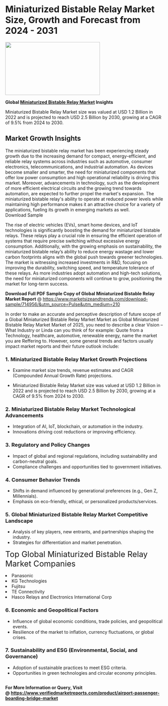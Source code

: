 <H1>Miniaturized Bistable Relay Market Size, Growth and Forecast from 2024 - 2031</H1><img class="aligncenter size-medium wp-image-584254" src="https://thirdeyenews.in/wp-content/uploads/2024/09/Global-Market-Research-300x168.jpeg" alt="" width="300" height="168" /><p><strong>Global&nbsp;<a href="https://www.marketsizeandtrends.com/download-sample/714956/&amp;utm_source=Pulse&amp;utm_medium=210">Miniaturized Bistable Relay Market</a> Insights</strong></p><p>Miniaturized Bistable Relay Market size was valued at USD 1.2 Billion in 2022 and is projected to reach USD 2.5 Billion by 2030, growing at a CAGR of 9.5% from 2024 to 2030.</p><p><h2>Market Growth Insights</h2> <p>The miniaturized bistable relay market has been experiencing steady growth due to the increasing demand for compact, energy-efficient, and reliable relay systems across industries such as automotive, consumer electronics, telecommunications, and industrial automation. As devices become smaller and smarter, the need for miniaturized components that offer low power consumption and high operational reliability is driving this market. Moreover, advancements in technology, such as the development of more efficient electrical circuits and the growing trend towards automation, are expected to further propel the market's expansion. The miniaturized bistable relay's ability to operate at reduced power levels while maintaining high performance makes it an attractive choice for a variety of applications, fueling its growth in emerging markets as well. <br>Download Sample</p> <p>The rise of electric vehicles (EVs), smart home devices, and IoT technologies is significantly boosting the demand for miniaturized bistable relays. These relays play a crucial role in ensuring the efficient operation of systems that require precise switching without excessive energy consumption. Additionally, with the growing emphasis on sustainability, the miniaturized bistable relay’s ability to reduce energy wastage and lower carbon footprints aligns with the global push towards greener technologies. The market is witnessing increased investments in R&D, focusing on improving the durability, switching speed, and temperature tolerance of these relays. As more industries adopt automation and high-tech solutions, the need for miniaturized components will continue to grow, positioning the market for long-term success. <br></p><p><span class=""><strong>Download Full PDF Sample Copy of Global Miniaturized Bistable Relay Market Report</strong> @ <a href="https://www.marketsizeandtrends.com/download-sample/714956/&amp;utm_source=Pulse&amp;utm_medium=210" target="_blank">https://www.marketsizeandtrends.com/download-sample/714956/&amp;utm_source=Pulse&amp;utm_medium=210</a></span></p><p>In order to make an accurate and perceptive description of future scope of a Global&nbsp;Miniaturized Bistable Relay Market Market as Global&nbsp;Miniaturized Bistable Relay Market Market of 2025, you need to describe a clear Vision &ndash; What Industry or Linda can you think of for example: Quote from a Technology, healthcare, automotive, renewable energy, name the market you are Reffering to. However, some general trends and factors usually impact market reports and their future outlook include:</p><h3>1.&nbsp;<strong>Miniaturized Bistable Relay Market Growth Projections</strong></h3><ul><li>Examine market size trends, revenue estimates and CAGR (Compounded Annual Growth Rate) projections.</li><li><p>Miniaturized Bistable Relay Market size was valued at USD 1.2 Billion in 2022 and is projected to reach USD 2.5 Billion by 2030, growing at a CAGR of 9.5% from 2024 to 2030.</p></li></ul><h3>2.&nbsp;<strong>Miniaturized Bistable Relay Market Technological Advancements</strong></h3><ul><li>Integration of AI, IoT, blockchain, or automation in the industry.</li><li>Innovations driving cost reductions or improving efficiency.</li></ul><h3>3.&nbsp;<strong>Regulatory and Policy Changes</strong></h3><ul><li>Impact of global and regional regulations, including sustainability and carbon-neutral goals.</li><li>Compliance challenges and opportunities tied to government initiatives.</li></ul><h3>4.&nbsp;<strong>Consumer Behavior Trends</strong></h3><ul><li>Shifts in demand influenced by generational preferences (e.g., Gen Z, Millennials).</li><li>Emphasis on eco-friendly, ethical, or personalized products/services.</li></ul><h3>5.&nbsp;<strong>Global Miniaturized Bistable Relay Market Competitive Landscape</strong></h3><ul><li>Analysis of key players, new entrants, and partnerships shaping the industry.</li><li>Strategies for differentiation and market penetration.</li></ul><p data-pm-slice="1 1 []"><span style="color: inherit; font-family: inherit; font-size: 25px;">Top Global Miniaturized Bistable Relay Market Companies</span></p><div class="" data-test-id=""><p><li>Panasonic</li><li> KG Technologies</li><li> Fujitsu</li><li> TE Connectivity</li><li> Hasco Relays and Electronics International Corp</li></p></div><h3>6.&nbsp;<strong>Economic and Geopolitical Factors</strong></h3><ul><li>Influence of global economic conditions, trade policies, and geopolitical events.</li><li>Resilience of the market to inflation, currency fluctuations, or global crises.</li></ul><h3>7.&nbsp;<strong>Sustainability and ESG (Environmental, Social, and Governance)</strong></h3><ul><li>Adoption of sustainable practices to meet ESG criteria.</li><li>Opportunities in green technologies and circular economy principles.</li></ul><h2><strong style="font-size: 14px;">For More Information or Query, Visit @&nbsp;</strong><a style="background-color: #ffffff; font-size: 14px;" href="https://www.marketsizeandtrends.com/report/miniaturized-bistable-relay-market/" target="_blank">https://www.verifiedmarketreports.com/product/airport-passenger-boarding-bridge-market</a></h2>
